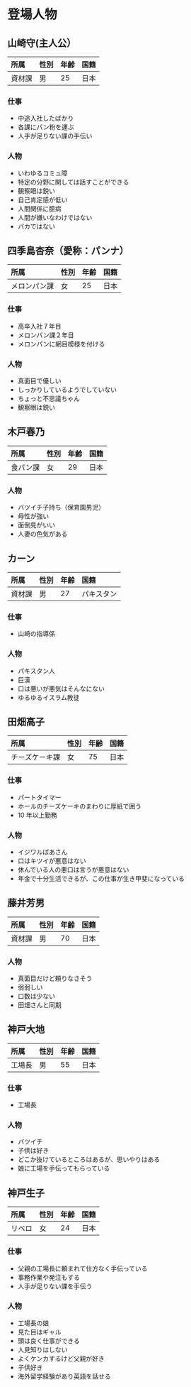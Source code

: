 # 登場人物

## 山崎守(主人公）

| 所属   | 性別 | 年齢 | 国籍 |
| :----- | :--- | :--- | :--- |
| 資材課 | 男   | 25   | 日本 |

### 仕事

-   中途入社したばかり
-   各課にパン粉を運ぶ
-   人手が足りない課の手伝い

### 人物

-   いわゆるコミュ障
-   特定の分野に関しては話すことができる
-   観察眼は鋭い
-   自己肯定感が低い
-   人間関係に臆病
-   人間が嫌いなわけではない
-   バカではない

## 四季島杏奈（愛称：パンナ）

| 所属         | 性別 | 年齢 | 国籍 |
| :----------- | :--- | :--- | :--- |
| メロンパン課 | 女   | 25   | 日本 |

### 仕事

-   高卒入社７年目
-   メロンパン課２年目
-   メロンパンに網目模様を付ける

### 人物

-   真面目で優しい
-   しっかりしているようでしていない
-   ちょっと不思議ちゃん
-   観察眼は鋭い

## 木戸春乃

| 所属     | 性別 | 年齢 | 国籍 |
| :------- | :--- | :--- | :--- |
| 食パン課 | 女   | 29   | 日本 |

### 人物

-   バツイチ子持ち（保育園男児）
-   母性が強い
-   面倒見がいい
-   人妻の色気がある

## カーン

| 所属   | 性別 | 年齢 | 国籍       |
| :----- | :--- | :--- | :--------- |
| 資材課 | 男   | 27   | パキスタン |

### 仕事

-   山崎の指導係

### 人物

-   パキスタン人
-   巨漢
-   口は悪いが悪気はそんなにない
-   ゆるゆるイスラム教徒

## 田畑高子

| 所属           | 性別 | 年齢 | 国籍 |
| :------------- | :--- | :--- | :--- |
| チーズケーキ課 | 女   | 75   | 日本 |

### 仕事

-   パートタイマー
-   ホールのチーズケーキのまわりに厚紙で囲う
-   10 年以上勤務

### 人物

-   イジワルばあさん
-   口はキツイが悪意はない
-   休んでいる人の悪口は言うが悪意はない
-   年金で十分生活できるが、この仕事が生き甲斐になっている

## 藤井芳男

| 所属   | 性別 | 年齢 | 国籍 |
| :----- | :--- | :--- | :--- |
| 資材課 | 男   | 70   | 日本 |

### 人物

-   真面目だけど頼りなさそう
-   弱弱しい
-   口数は少ない
-   田畑さんと同期

## 神戸大地

| 所属   | 性別 | 年齢 | 国籍 |
| :----- | :--- | :--- | :--- |
| 工場長 | 男   | 55   | 日本 |

### 仕事

-   工場長

### 人物

-   バツイチ
-   子供は好き
-   どこか抜けているところはあるが、思いやりはある
-   娘に工場を手伝ってもらっている

## 神戸生子

| 所属   | 性別 | 年齢 | 国籍 |
| :----- | :--- | :--- | :--- |
| リベロ | 女   | 24   | 日本 |

### 仕事

-   父親の工場長に頼まれて仕方なく手伝っている
-   事務作業や発注もする
-   人手が足りない課を手伝う

### 人物

-   工場長の娘
-   見た目はギャル
-   頭は良く仕事ができる
-   人見知りはしない
-   よくケンカするけど父親が好き
-   子供好き
-   海外留学経験があり英語を話せる
